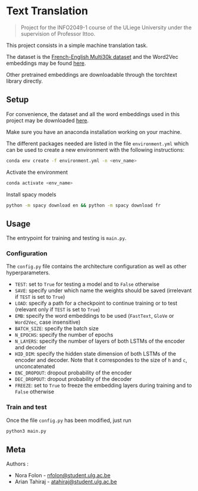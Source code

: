 # Text Translation

> Project for the INFO2049-1 course of the ULiege University under the supervision of Professor Ittoo.

This project consists in a simple machine translation task.

The dataset is the [French-English Multi30k dataset](https://github.com/multi30k/dataset)
and the Word2Vec embeddings may be found [here](https://wikipedia2vec.github.io/wikipedia2vec/pretrained/).

Other pretrained embeddings are downloadable through the torchtext library directly.

## Setup

For convenience, the dataset and all the word embeddings used in this project may be downloaded [here](https://google.com).

Make sure you have an anaconda installation working on your machine.

The different packages needed are listed in the file `environment.yml` which can be used to create a new environment with the following instructions: 
```sh
conda env create -f environment.yml -n <env_name>
```

Activate the environment
```sh
conda activate <env_name>
```

Install spacy models
```sh
python -m spacy download en && python -m spacy download fr
```

## Usage 

The entrypoint for training and testing is `main.py`.

### Configuration

The `config.py` file contains the architecture configuration as well as other hyperparameters.
- `TEST`: set to `True` for testing a model and to `False` otherwise
- `SAVE`: specify under which name the weights should be saved (irrelevant if `TEST` is set to `True`)
- `LOAD`: specify a path for a checkpoint to continue training or to test (relevant only if `TEST` is set to `True`)
- `EMB`: specify the word embeddings to be used (`FastText`, `GloVe` or `Word2Vec`, case insensitive)
- `BATCH_SIZE`: specify the batch size
- `N_EPOCHS`: specify the number of epochs
- `N_LAYERS`: specify the number of layers of both LSTMs of the encoder and decoder
- `HID_DIM`: specify the hidden state dimension of both LSTMs of the encoder and decoder. Note that it correspondes to the size of `h` and `c`, unconcatenated
- `ENC_DROPOUT`: dropout probability of the encoder
- `DEC_DROPOUT`: dropout probability of the decoder
- `FREEZE`: set to `True` to freeze the embedding layers during training and to `False` otherwise

### Train and test
Once the file `config.py` has been modified, just run
```sh
python3 main.py
```

## Meta
Authors : 
- Nora Folon - nfolon@student.ulg.ac.be
- Arian Tahiraj - atahiraj@student.ulg.ac.be
